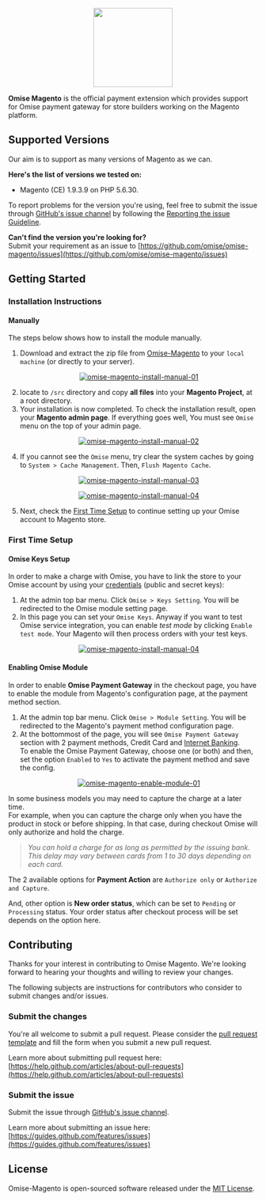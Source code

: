 <p align="center"><a href='https://www.omise.co'><img src='https://cloud.githubusercontent.com/assets/2154669/26388730/437207e4-4080-11e7-9955-2cd36bb3120f.png' height='160'></a></p>

**Omise Magento** is the official payment extension which provides support for Omise payment gateway for store builders working on the Magento platform.

## Supported Versions

Our aim is to support as many versions of Magento as we can.  

**Here's the list of versions we tested on:**
- Magento (CE) 1.9.3.9 on PHP 5.6.30.

To report problems for the version you're using, feel free to submit the issue through [GitHub's issue channel](https://github.com/omise/omise-magento/issues) by following the [Reporting the issue Guideline](https://guides.github.com/activities/contributing-to-open-source/#contributing).

**Can't find the version you're looking for?**  
Submit your requirement as an issue to [https://github.com/omise/omise-magento/issues](https://github.com/omise/omise-magento/issues)

## Getting Started

### Installation Instructions

#### Manually

The steps below shows how to install the module manually.

1. Download and extract the zip file from [Omise-Magento](https://github.com/omise/omise-magento/archive/v1.15.zip) to your `local machine` (or directly to your server).
    <p align="center"><a alt="omise-magento-install-manual-01" href='https://cloud.githubusercontent.com/assets/2154669/23201743/8ecb09da-f90d-11e6-836f-1fc935f6ea5e.png'><img title="omise-magento-install-manual-01" src='https://cloud.githubusercontent.com/assets/2154669/23201743/8ecb09da-f90d-11e6-836f-1fc935f6ea5e.png' /></a></p>
2. locate to `/src` directory and copy **all files** into your **Magento Project**, at a root directory.
3. Your installation is now completed. To check the installation result, open your **Magento admin page**.
    If everything goes well, You must see `Omise` menu on the top of your admin page.  
    <p align="center"><a alt="omise-magento-install-manual-02" href='https://cloud.githubusercontent.com/assets/2154669/23206424/303e5382-f920-11e6-89a0-b4265371a2c3.png'><img title="omise-magento-install-manual-02" src='https://cloud.githubusercontent.com/assets/2154669/23206424/303e5382-f920-11e6-89a0-b4265371a2c3.png' /></a></p>
4. If you cannot see the `Omise` menu, try clear the system caches by going to `System > Cache Management`. Then, `Flush Magento Cache`.
    <p align="center"><a alt="omise-magento-install-manual-03" href='https://cloud.githubusercontent.com/assets/2154669/23206201/57f1c34c-f91f-11e6-83a5-a2de34c873b0.png'><img title="omise-magento-install-manual-03" src='https://cloud.githubusercontent.com/assets/2154669/23206201/57f1c34c-f91f-11e6-83a5-a2de34c873b0.png' /></a></p>
    <p align="center"><a alt="omise-magento-install-manual-04" href='https://cloud.githubusercontent.com/assets/2154669/23206320/c539ac9e-f91f-11e6-803d-7eb7a29bf8e2.png'><img title="omise-magento-install-manual-04" src='https://cloud.githubusercontent.com/assets/2154669/23206320/c539ac9e-f91f-11e6-803d-7eb7a29bf8e2.png' /></a></p>
5. Next, check the [First Time Setup](https://github.com/omise/omise-magento#first-time-setup) to continue setting up your Omise account to Magento store.

### First Time Setup

#### Omise Keys Setup

In order to make a charge with Omise, you have to link the store to your Omise account by using your [credentials](https://www.omise.co/api-authentication) (public and secret keys):

1. At the admin top bar menu. Click `Omise > Keys Setting`. You will be redirected to the Omise module setting page.
2. In this page you can set your `Omise Keys`. Anyway if you want to test Omise service integration, you can enable *test mode* by clicking `Enable test mode`. Your Magento will then process orders with your test keys.
    <p align="center"><a alt="omise-magento-keys-setup-01" href='https://cloud.githubusercontent.com/assets/2154669/23207427/d9a3da98-f923-11e6-9e4a-3b588be9b0d8.png'><img title="omise-magento-install-manual-04" src='https://cloud.githubusercontent.com/assets/2154669/23207427/d9a3da98-f923-11e6-9e4a-3b588be9b0d8.png' /></a></p>

#### Enabling Omise Module

In order to enable **Omise Payment Gateway** in the checkout page, you have to enable the module from Magento's configuration page, at the payment method section.  

1. At the admin top bar menu. Click `Omise > Module Setting`. You will be redirected to the Magento's payment method configuration page.
2. At the bottommost of the page, you will see `Omise Payment Gateway` section with 2 payment methods, Credit Card and [Internet Banking](https://www.omise.co/offsite-payment).  
    To enable the Omise Payment Gateway, choose one (or both) and then, set the option `Enabled` to `Yes` to activate the payment method and save the config. 
    <p align="center"><a alt="omise-magento-enable-module-01" href='https://cloud.githubusercontent.com/assets/2154669/26388922/50f6cdcc-4081-11e7-8ee8-f525e5d3a1ad.png'><img title="omise-magento-enable-module-01" src='https://cloud.githubusercontent.com/assets/2154669/26388922/50f6cdcc-4081-11e7-8ee8-f525e5d3a1ad.png' /></a></p>

In some business models you may need to capture the charge at a later time.  
For example, when you can capture the charge only when you have the product in stock or before shipping. In that case, during checkout Omise will only authorize and hold the charge.  

> _You can hold a charge for as long as permitted by the issuing bank. This delay may vary between cards from 1 to 30 days depending on each card._

The 2 available options for **Payment Action** are `Authorize only` or `Authorize and Capture`.

And, other option is **New order status**, which can be set to `Pending` or `Processing` status. Your order status after checkout process will be set depends on the option here.

## Contributing

Thanks for your interest in contributing to Omise Magento. We're looking forward to hearing your thoughts and willing to review your changes.

The following subjects are instructions for contributors who consider to submit changes and/or issues.

### Submit the changes

You're all welcome to submit a pull request.
Please consider the [pull request template](https://github.com/omise/omise-magento/blob/master/.github/PULL_REQUEST_TEMPLATE.md) and fill the form when you submit a new pull request.

Learn more about submitting pull request here: [https://help.github.com/articles/about-pull-requests](https://help.github.com/articles/about-pull-requests)

### Submit the issue

Submit the issue through [GitHub's issue channel](https://github.com/omise/omise-magento/issues).

Learn more about submitting an issue here: [https://guides.github.com/features/issues](https://guides.github.com/features/issues)

## License

Omise-Magento is open-sourced software released under the [MIT License](https://opensource.org/licenses/MIT).
